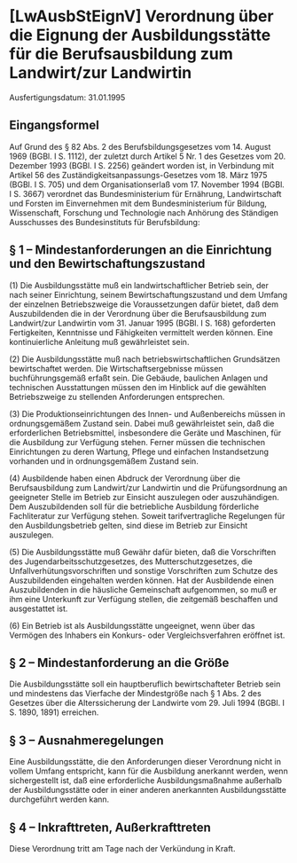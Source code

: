 # [LwAusbStEignV] Verordnung über die Eignung der Ausbildungsstätte für die Berufsausbildung zum Landwirt/zur Landwirtin

Ausfertigungsdatum: 31.01.1995

 

## Eingangsformel

Auf Grund des § 82 Abs. 2 des Berufsbildungsgesetzes vom 14. August 1969 (BGBl. I S. 1112), der zuletzt durch Artikel 5 Nr. 1 des Gesetzes vom 20. Dezember 1993 (BGBl. I S. 2256) geändert worden ist, in Verbindung mit Artikel 56 des Zuständigkeitsanpassungs-Gesetzes vom 18. März 1975 (BGBl. I S. 705) und dem Organisationserlaß vom 17. November 1994 (BGBl. I S. 3667) verordnet das Bundesministerium für Ernährung, Landwirtschaft und Forsten im Einvernehmen mit dem Bundesministerium für Bildung, Wissenschaft, Forschung und Technologie nach Anhörung des Ständigen Ausschusses des Bundesinstituts für Berufsbildung:


## § 1 – Mindestanforderungen an die Einrichtung und den Bewirtschaftungszustand

(1) Die Ausbildungsstätte muß ein landwirtschaftlicher Betrieb sein, der nach seiner Einrichtung, seinem Bewirtschaftungszustand und dem Umfang der einzelnen Betriebszweige die Voraussetzungen dafür bietet, daß dem Auszubildenden die in der Verordnung über die Berufsausbildung zum Landwirt/zur Landwirtin vom 31. Januar 1995 (BGBl. I S. 168) geforderten Fertigkeiten, Kenntnisse und Fähigkeiten vermittelt werden können. Eine kontinuierliche Anleitung muß gewährleistet sein.

(2) Die Ausbildungsstätte muß nach betriebswirtschaftlichen Grundsätzen bewirtschaftet werden. Die Wirtschaftsergebnisse müssen buchführungsgemäß erfaßt sein. Die Gebäude, baulichen Anlagen und technischen Ausstattungen müssen den im Hinblick auf die gewählten Betriebszweige zu stellenden Anforderungen entsprechen.

(3) Die Produktionseinrichtungen des Innen- und Außenbereichs müssen in ordnungsgemäßem Zustand sein. Dabei muß gewährleistet sein, daß die erforderlichen Betriebsmittel, insbesondere die Geräte und Maschinen, für die Ausbildung zur Verfügung stehen. Ferner müssen die technischen Einrichtungen zu deren Wartung, Pflege und einfachen Instandsetzung vorhanden und in ordnungsgemäßem Zustand sein.

(4) Ausbildende haben einen Abdruck der Verordnung über die Berufsausbildung zum Landwirt/zur Landwirtin und die Prüfungsordnung an geeigneter Stelle im Betrieb zur Einsicht auszulegen oder auszuhändigen. Dem Auszubildenden soll für die betriebliche Ausbildung förderliche Fachliteratur zur Verfügung stehen. Soweit tarifvertragliche Regelungen für den Ausbildungsbetrieb gelten, sind diese im Betrieb zur Einsicht auszulegen.

(5) Die Ausbildungsstätte muß Gewähr dafür bieten, daß die Vorschriften des Jugendarbeitsschutzgesetzes, des Mutterschutzgesetzes, die Unfallverhütungsvorschriften und sonstige Vorschriften zum Schutze des Auszubildenden eingehalten werden können. Hat der Ausbildende einen Auszubildenden in die häusliche Gemeinschaft aufgenommen, so muß er ihm eine Unterkunft zur Verfügung stellen, die zeitgemäß beschaffen und ausgestattet ist.

(6) Ein Betrieb ist als Ausbildungsstätte ungeeignet, wenn über das Vermögen des Inhabers ein Konkurs- oder Vergleichsverfahren eröffnet ist.


## § 2 – Mindestanforderung an die Größe

Die Ausbildungsstätte soll ein hauptberuflich bewirtschafteter Betrieb sein und mindestens das Vierfache der Mindestgröße nach § 1 Abs. 2 des Gesetzes über die Alterssicherung der Landwirte vom 29. Juli 1994 (BGBl. I S. 1890, 1891) erreichen.


## § 3 – Ausnahmeregelungen

Eine Ausbildungsstätte, die den Anforderungen dieser Verordnung nicht in vollem Umfang entspricht, kann für die Ausbildung anerkannt werden, wenn sichergestellt ist, daß eine erforderliche Ausbildungsmaßnahme außerhalb der Ausbildungsstätte oder in einer anderen anerkannten Ausbildungsstätte durchgeführt werden kann.


## § 4 – Inkrafttreten, Außerkrafttreten

Diese Verordnung tritt am Tage nach der Verkündung in Kraft.
